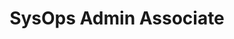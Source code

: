 ---
title: 'SysOps Admin Associate'
company: 'Amazon Web Services'
companyRank: -1
url: 'https://www.credly.com/badges/f29a7029-0b40-4c65-a55e-f052375eb1d2/public_url'
issueDate: '2024-08-24'
expiryDate: '2027-09-01'
certRank: 4
---